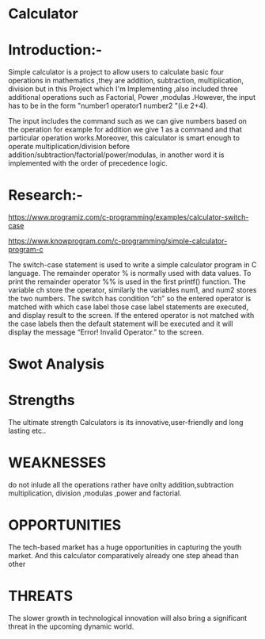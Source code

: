 # Calculator

# Introduction:-

Simple calculator is a project to allow users to calculate basic four operations in mathematics ,they are addition, subtraction, multiplication, division but in this Project which I'm Implementing ,also included three additional operations such as Factorial, Power ,modulas .However, the input has to be in the form "number1 operator1 number2 "(i.e 2+4).

The input includes the command such as we can give numbers based on the operation for example for addition we give 1 as a command and that particular operation works.Moreover, this calculator is smart enough to operate multiplication/division before addition/subtraction/factorial/power/modulas, in another word it is implemented with the order of precedence logic.

# Research:-
https://www.programiz.com/c-programming/examples/calculator-switch-case

https://www.knowprogram.com/c-programming/simple-calculator-program-c

The switch-case statement is used to write a simple calculator program in C language. The remainder operator % is normally used with data values. To print the remainder operator %% is used in the first printf() function. The variable ch store the operator, similarly the variables num1, and num2 stores the two numbers. The switch has condition “ch” so the entered operator is matched with which case label those case label statements are executed, and display result to the screen. If the entered operator is not matched with the case labels then the default statement will be executed and it will display the message “Error! Invalid Operator.” to the screen.

# Swot Analysis

# Strengths

The ultimate strength Calculators is its innovative,user-friendly and long lasting etc..

# WEAKNESSES

do not inlude all the operations rather have onlty addition,subtraction multiplication, division ,modulas ,power and factorial.

# OPPORTUNITIES

The tech-based market has a huge opportunities in capturing the youth market. And this calculator comparatively already one step ahead than other

# THREATS

The slower growth in technological innovation will also bring a significant threat in the upcoming dynamic world.
